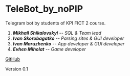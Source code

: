 # TeleBot_by_noPIP

Telegram bot by students of KPI FICT 2 course.

1. ***Mikhail Shikalovskyi*** -- _SQL & Team lead_
2. ***Ivan Skorobagatko*** -- _Parsing sites & GUI developer_
3. ***Ivan Maruzhenko***     -- _App developer & GUI developer_
4. ***Evhen Miholat***       -- _Game developer_

[GitHub](https://github.com/Napchik/TeleBot_by_noPIP)

Version 0.1